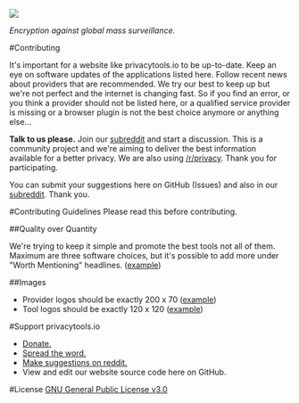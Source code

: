 [![](https://www.privacytools.io/img/layout/logo.png)](https://www.privacytools.io/)

_Encryption against global mass surveillance._

#Contributing

It's important for a website like privacytools.io to be up-to-date. Keep an eye on software updates of the applications listed here. Follow recent news about providers that are recommended. We try our best to keep up but we're not perfect and the internet is changing fast. So if you find an error, or you think a provider should not be listed here, or a qualified service provider is missing or a browser plugin is not the best choice anymore or anything else...

**Talk to us please.** Join our [subreddit](https://www.reddit.com/r/privacytoolsIO/) and start a discussion. This is a community project and we're aiming to deliver the best information available for a better privacy. We are also using [/r/privacy](https://www.reddit.com/r/privacy). Thank you for participating.

You can submit your suggestions here on GitHub (Issues) and also in our [subreddit](https://www.reddit.com/r/privacytoolsIO/). Thank you.


#Contributing Guidelines
Please read this before contributing.

##Quality over Quantity

We're trying to keep it simple and promote the best tools not all of them. Maximum are three software choices, but it's possible to add more under "Worth Mentioning" headlines. ([example](https://www.privacytools.io/#im)) 

##Images

- Provider logos should be exactly 200 x 70 ([example](https://www.privacytools.io/img/provider/AirVPN.gif))
- Tool logos should be exactly 120 x 120 ([example](https://www.privacytools.io/img/tools/ChatSecure.png))

#Support privacytools.io

- [Donate.](https://www.privacytools.io/donate.html)
- [Spread the word.](https://www.privacytools.io/#participate)
- [Make suggestions on reddit.](https://www.reddit.com/r/privacytoolsIO/)
- View and edit our website source code here on GitHub.

#License
[GNU General Public License v3.0](https://github.com/privacytoolsIO/privacytools.io/blob/master/LICENSE.txt)
